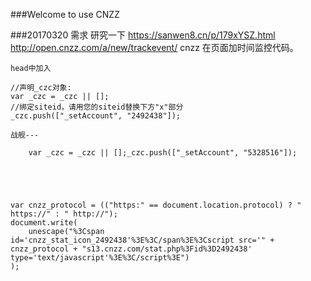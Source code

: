 ###Welcome to use CNZZ

###20170320 需求
研究一下
https://sanwen8.cn/p/179xYSZ.html
http://open.cnzz.com/a/new/trackevent/ 
cnzz 在页面加时间监控代码。
	
	head中加入
	
	//声明_czc对象:
	var _czc = _czc || [];
	//绑定siteid，请用您的siteid替换下方"x"部分
	_czc.push(["_setAccount", "2492438"]);
	
	战舰---
	
		var _czc = _czc || [];_czc.push(["_setAccount", "5328516"]);
		
	
	
	
	
	var cnzz_protocol = (("https:" == document.location.protocol) ? " https://" : " http://");
	document.write(
		unescape("%3Cspan id='cnzz_stat_icon_2492438'%3E%3C/span%3E%3Cscript src='" + cnzz_protocol + "s13.cnzz.com/stat.php%3Fid%3D2492438' type='text/javascript'%3E%3C/script%3E")
	);